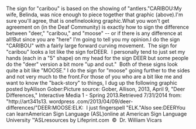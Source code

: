 The sign for "caribou" is based on the showing of "antlers."CARIBOU:My wife, Belinda, was nice enough to piece together that graphic 
			(above).I'm sure you'll agree, that is onefinelooking 
			graphic.What you won't get agreement on (in the Deaf Community) is exactly 
			how to sign the difference between "deer," "caribou," and "moose" -- 
			or if there is any difference at all!But since you are "here" I'm going to tell you my opinion.I do the sign "CARIBOU" with a fairly large forward curving 
			movement.  The sign for "caribou" looks a lot like the sign forDEER.  I personally tend to just 
			set my hands (each in a "5" shape) on my head for the sign DEER but 
			some people do the "deer" version a bit more "up and out."  
			Both of these signs look quite a bit like "MOOSE." 
			I do the sign for "moose" going further to the sides and not very 
			much to the front.For those of you who are a bit like me and want to know the 
			"back-story" to things, I dug up the following graphic posted byAllison Gober:Picture source: Gober, Allison, 2013, April 9, "Deer Differences," 
			Interactive Media 1 - Spring 2013.Retrieved 7/31/2014 from: "http://art341s13. wordpress 
			.com/2013/04/09/deer-differences/"DEER:MOOSE:ELK:  I just 
			fingerspell "ELK."Also see:DEERYou can learnAmerican Sign Language (ASL)online at American Sign Language University ™ASLresources by Lifeprint.com  ©  Dr. William Vicars